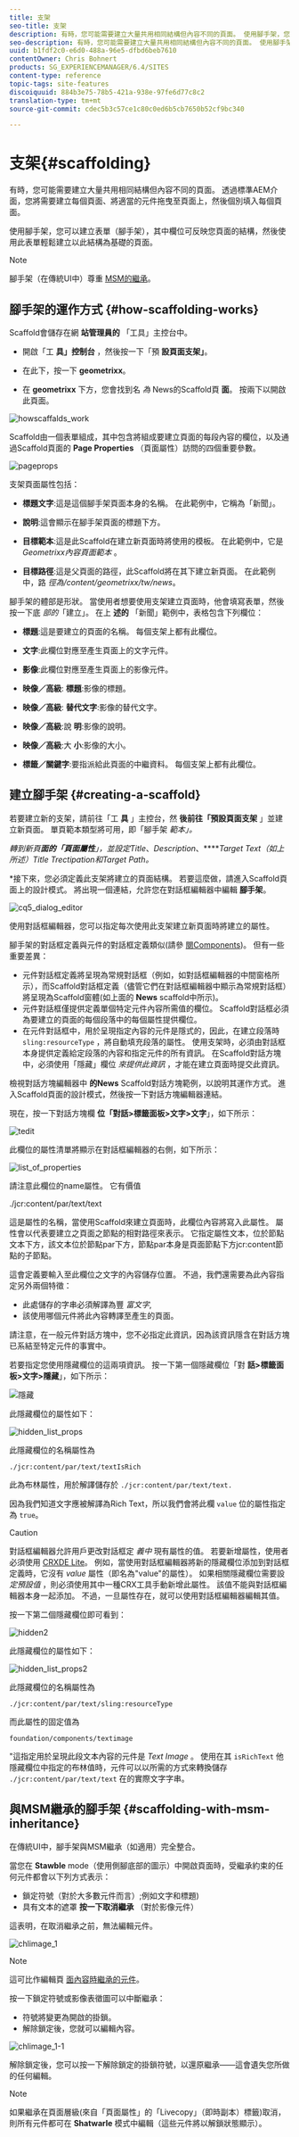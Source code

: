 ```yaml
---
title: 支架
seo-title: 支架
description: 有時，您可能需要建立大量共用相同結構但內容不同的頁面。 使用腳手架，您可以建立表單（腳手架），其中欄位可反映您頁面的結構，然後使用此表單輕鬆建立以此結構為基礎的頁面。
seo-description: 有時，您可能需要建立大量共用相同結構但內容不同的頁面。 使用腳手架，您可以建立表單（腳手架），其中欄位可反映您頁面的結構，然後使用此表單輕鬆建立以此結構為基礎的頁面。
uuid: b1fdf2c0-e6d0-488a-96e5-dfbd6beb7610
contentOwner: Chris Bohnert
products: SG_EXPERIENCEMANAGER/6.4/SITES
content-type: reference
topic-tags: site-features
discoiquuid: 884b3e75-78b5-421a-938e-97fe6d77c8c2
translation-type: tm+mt
source-git-commit: cdec5b3c57ce1c80c0ed6b5cb7650b52cf9bc340

---
```



# 支架{#scaffolding}

有時，您可能需要建立大量共用相同結構但內容不同的頁面。 透過標準AEM介面，您將需要建立每個頁面、將適當的元件拖曳至頁面上，然後個別填入每個頁面。

使用腳手架，您可以建立表單（腳手架），其中欄位可反映您頁面的結構，然後使用此表單輕鬆建立以此結構為基礎的頁面。

>[!NOTE]
>
>腳手架（在傳統UI中）尊重 [MSM的繼承](#scaffolding-with-msm-inheritance)。

## 腳手架的運作方式 {#how-scaffolding-works}

Scaffold會儲存在網 **站管理員的** 「工具」主控台中。

* 開啟「工 **具」控制台** ，然後按一下「預 **設頁面支架」**。

* 在此下，按一下 **geometrixx**。
* 在 **geometrixx** 下方，您會找到名 *為* News的Scaffold頁 **面**。 按兩下以開啟此頁面。

![howscaffalds_work](assets/howscaffolds_work.png)

Scaffold由一個表單組成，其中包含將組成要建立頁面的每段內容的欄位，以及通過Scaffold頁面的 **Page Properties** （頁面屬性）訪問的四個重要參數。

![pageprops](assets/pageprops.png)

支架頁面屬性包括：

* **標題文字**:這是這個腳手架頁面本身的名稱。 在此範例中，它稱為「新聞」。
* **說明**:這會顯示在腳手架頁面的標題下方。
* **目標範本**:這是此Scaffold在建立新頁面時將使用的模板。 在此範例中，它是 *Geometrixx內容頁面範本* 。

* **目標路徑**:這是父頁面的路徑，此Scaffold將在其下建立新頁面。 在此範例中，路 *徑為/content/geometrixx/tw/news*。

腳手架的體部是形狀。 當使用者想要使用支架建立頁面時，他會填寫表單，然後按一下底 *部的*「建立」。 在上 **述的** 「新聞」範例中，表格包含下列欄位：

* **標題**:這是要建立的頁面的名稱。 每個支架上都有此欄位。
* **文字**:此欄位對應至產生頁面上的文字元件。
* **影像**:此欄位對應至產生頁面上的影像元件。
* **映像／高級**: **標題**:影像的標題。

* **映像／高級**: **替代文字**:影像的替代文字。

* **映像／高級**:說 **明**:影像的說明。

* **映像／高級**:大 **小**:影像的大小。

* **標籤／關鍵字**:要指派給此頁面的中繼資料。 每個支架上都有此欄位。

## 建立腳手架 {#creating-a-scaffold}

若要建立新的支架，請前往「工 **具** 」主控台，然 **後前往「預設頁面支架** 」並建立新頁面。 單頁範本類型將可用，即「腳手架 *範本」。*

*轉到新頁&#x200B;**面的「頁面屬性**」，並設定Title*、*Description*、*****Target Text（如上所述）Title Trectipation和Target Path。*

*接下來，您必須定義此支架將建立的頁面結構。 若要這麼做，請進入Scaffold頁面上的設計模式。 將出現一個連結，允許您在對話框編輯器中編輯 **腳手架**。

![cq5_dialog_editor](assets/cq5_dialog_editor.png)

使用對話框編輯器，您可以指定每次使用此支架建立新頁面時將建立的屬性。

腳手架的對話框定義與元件的對話框定義類似(請參 [閱Components](/help/sites-developing/components.md))。 但有一些重要差異：

* 元件對話框定義將呈現為常規對話框（例如，如對話框編輯器的中間窗格所示），而Scaffold對話框定義（儘管它們在對話框編輯器中顯示為常規對話框）將呈現為Scaffold窗體(如上面的 **News** scaffold中所示)。
* 元件對話框僅提供定義單個特定元件內容所需值的欄位。 Scaffold對話框必須為要建立的頁面的每個段落中的每個屬性提供欄位。
* 在元件對話框中，用於呈現指定內容的元件是隱式的，因此，在建立段落時 `sling:resourceType` ，將自動填充段落的屬性。 使用支架時，必須由對話框本身提供定義給定段落的內容和指定元件的所有資訊。 在Scaffold對話方塊中，必須使用「隱藏」欄位 *來提供此資訊* ，才能在建立頁面時提交此資訊。

檢視對話方塊編輯器中 **的News** Scaffold對話方塊範例，以說明其運作方式。 進入Scaffold頁面的設計模式，然後按一下對話方塊編輯器連結。

現在，按一下對話方塊欄 **位「對話>標籤面板>文字>文字**」，如下所示：

![tedit](assets/textedit.png)

此欄位的屬性清單將顯示在對話框編輯器的右側，如下所示：

![list_of_properties](assets/list_of_properties.png)

請注意此欄位的name屬性。 它有價值

./jcr:content/par/text/text

這是屬性的名稱，當使用Scaffold來建立頁面時，此欄位內容將寫入此屬性。 屬性會以代表要建立之頁面之節點的相對路徑來表示。 它指定屬性文本，位於節點文本下方，該文本位於節點par下方，節點par本身是頁面節點下方jcr:content節點的子節點。

這會定義要輸入至此欄位之文字的內容儲存位置。 不過，我們還需要為此內容指定另外兩個特徵：

* 此處儲存的字串必須解譯為豐 *富文字*,
* 該使用哪個元件將此內容轉譯至產生的頁面。

請注意，在一般元件對話方塊中，您不必指定此資訊，因為該資訊隱含在對話方塊已系結至特定元件的事實中。

若要指定您使用隱藏欄位的這兩項資訊。 按一下第一個隱藏欄位「對 **話>標籤面板>文字>隱藏**」，如下所示：

![隱藏](assets/hidden.png)

此隱藏欄位的屬性如下：

![hidden_list_props](assets/hidden_list_props.png)

此隱藏欄位的名稱屬性為

`./jcr:content/par/text/textIsRich`

此為布林屬性，用於解譯儲存於 `./jcr:content/par/text/text.`

因為我們知道文字應被解譯為Rich Text，所以我們會將此欄 `value` 位的屬性指定為 `true`。

>[!CAUTION]
>
>對話框編輯器允許用戶更改對話框定 *義中* 現有屬性的值。 若要新增屬性，使用者必須使用 [CRXDE Lite](/help/sites-developing/developing-with-crxde-lite.md)。 例如，當使用對話框編輯器將新的隱藏欄位添加到對話框定義時，它沒有 *value* 屬性（即名為&quot;value&quot;的屬性）。 如果相關隱藏欄位需要設 *定預設值* ，則必須使用其中一種CRX工具手動新增此屬性。 該值不能與對話框編輯器本身一起添加。 不過，一旦屬性存在，就可以使用對話框編輯器編輯其值。

按一下第二個隱藏欄位即可看到：

![hidden2](assets/hidden2.png)

此隱藏欄位的屬性如下：

![hidden_list_props2](assets/hidden_list_props2.png)

此隱藏欄位的名稱屬性為

`./jcr:content/par/text/sling:resourceType`

而此屬性的固定值為

`foundation/components/textimage`

&quot;這指定用於呈現此段文本內容的元件是 *Text Image* 。 使用在其 `isRichText` 他隱藏欄位中指定的布林值時，元件可以以所需的方式來轉換儲存 `./jcr:content/par/text/text` 在的實際文字字串。

## 與MSM繼承的腳手架 {#scaffolding-with-msm-inheritance}

在傳統UI中，腳手架與MSM繼承（如適用）完全整合。

當您在 **Stawble** mode（使用側腳底部的圖示）中開啟頁面時，受繼承約束的任何元件都會以下列方式表示：

* 鎖定符號（對於大多數元件而言）;例如文字和標題)
* 具有文本的遮罩 **按一下取消繼承** （對於影像元件）

這表明，在取消繼承之前，無法編輯元件。

![chlimage_1](assets/chlimage_1.jpeg)

>[!NOTE]
>
>這可比作編輯頁 [面內容時繼承的元件](/help/sites-authoring/editing-content.md#inheritedcomponentsclassicui)。

按一下鎖定符號或影像表徵圖可以中斷繼承：

* 符號將變更為開啟的掛鎖。
* 解除鎖定後，您就可以編輯內容。

![chlimage_1-1](assets/chlimage_1-1.jpeg)

解除鎖定後，您可以按一下解除鎖定的掛鎖符號，以還原繼承——這會遺失您所做的任何編輯。

>[!NOTE]
>
>如果繼承在頁面層級(來自「頁面屬性」的「Livecopy」（即時副本）標籤)取消，則所有元件都可在 **Shatwarle** 模式中編輯（這些元件將以解鎖狀態顯示）。


